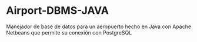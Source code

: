 # Airport-DBMS-JAVA
Manejador de base de datos para un aeropuerto hecho en Java con Apache Netbeans que permite su conexión con PostgreSQL
